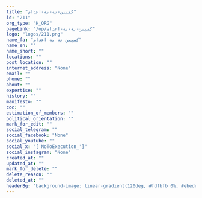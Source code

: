 ```yaml
---
title: "کمپین-نه-به-اعدام"
id: "211"
org_type: "H_ORG"
pageLink: "/op/کمپین-نه-به-اعدام"
logo: "logos/211.png"
name_fa: "کمپین نه به اعدام"
name_en: ""
name_short: ""
locations: ""
post_location: ""
internet_address: "None"
email: ""
phone: ""
about: ""
expertise: ""
history: ""
manifesto: ""
coc: ""
estimation_of_members: ""
political_orientation: ""
mark_for_edit: ""
social_telegram: ""
social_facebook: "None"
social_youtube: ""
social_x: "['NoToExecution_']"
social_instagram: "None"
created_at: ""
updated_at: ""
mark_for_delete: ""
delete_reason: ""
deleted_at: ""
headerBg: "background-image: linear-gradient(120deg, #fdfbfb 0%, #ebedee 100%);"
---
```

